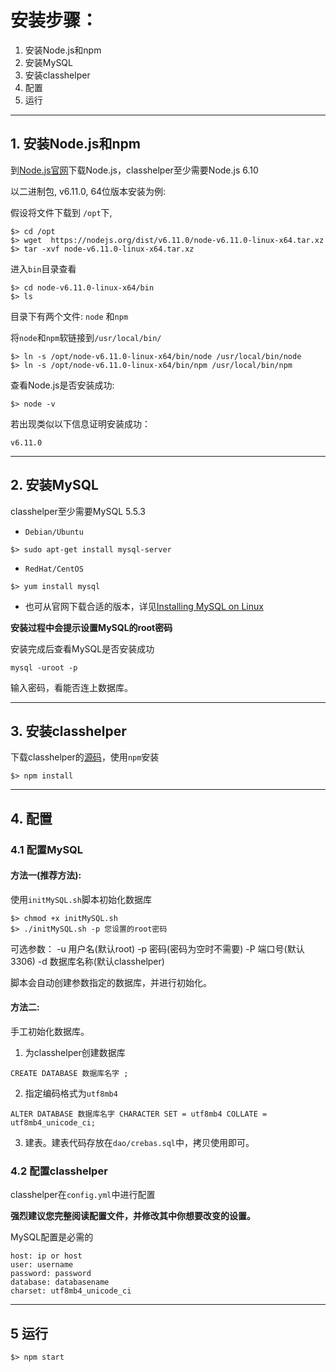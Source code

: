 # 安装步骤：

1. 安装Node.js和npm
2. 安装MySQL
3. 安装classhelper
4. 配置
5. 运行
---
## 1. 安装Node.js和npm
到[Node.js官网](https://nodejs.org/zh-cn/download/ "Node.js官网")下载Node.js，classhelper至少需要Node.js 6.10

以二进制包, v6.11.0, 64位版本安装为例:

假设将文件下载到 `/opt`下,

	$> cd /opt
	$> wget  https://nodejs.org/dist/v6.11.0/node-v6.11.0-linux-x64.tar.xz
	$> tar -xvf node-v6.11.0-linux-x64.tar.xz
进入`bin`目录查看

	$> cd node-v6.11.0-linux-x64/bin
	$> ls
目录下有两个文件: `node` 和`npm`

将`node`和`npm`软链接到`/usr/local/bin/`

	$> ln -s /opt/node-v6.11.0-linux-x64/bin/node /usr/local/bin/node
	$> ln -s /opt/node-v6.11.0-linux-x64/bin/npm /usr/local/bin/npm

查看Node.js是否安装成功:

	$> node -v
若出现类似以下信息证明安装成功：

	v6.11.0

---
## 2. 安装MySQL
classhelper至少需要MySQL 5.5.3
- `Debian/Ubuntu`
```
$> sudo apt-get install mysql-server
```
- `RedHat/CentOS`
```
$> yum install mysql
```
- 也可从官网下载合适的版本，详见[Installing MySQL on Linux](https://dev.mysql.com/doc/refman/5.7/en/linux-installation.html "Installing MySQL on Linux")

**安装过程中会提示设置MySQL的root密码**

安装完成后查看MySQL是否安装成功

	mysql -uroot -p

输入密码，看能否连上数据库。

---
## 3. 安装classhelper
下载classhelper的[源码](https://github.com/junolym/ClasshelperST "源码")，使用`npm`安装

	$> npm install
	
---
## 4. 配置
### 4.1 配置MySQL
#### 方法一(推荐方法):
使用`initMySQL.sh`脚本初始化数据库

	$> chmod +x initMySQL.sh
	$> ./initMySQL.sh -p 您设置的root密码
可选参数：
-u 用户名(默认root)
-p 密码(密码为空时不需要)
-P 端口号(默认3306)
-d 数据库名称(默认classhelper)

脚本会自动创建参数指定的数据库，并进行初始化。

#### 方法二:
手工初始化数据库。
1. 为classhelper创建数据库

```
CREATE DATABASE 数据库名字 ;
```

2. 指定编码格式为`utf8mb4`
```
ALTER DATABASE 数据库名字 CHARACTER SET = utf8mb4 COLLATE = utf8mb4_unicode_ci;
```
3. 建表。建表代码存放在`dao/crebas.sql`中，拷贝使用即可。

### 4.2 配置classhelper
classhelper在`config.yml`中进行配置

**强烈建议您完整阅读配置文件，并修改其中你想要改变的设置。**

MySQL配置是必需的

	host: ip or host
	user: username
	password: password
	database: databasename
	charset: utf8mb4_unicode_ci

---
## 5 运行
	$> npm start

